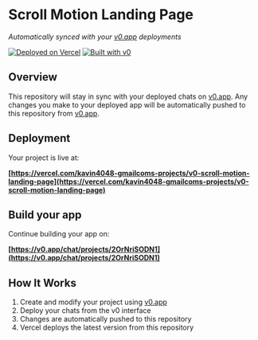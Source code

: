 # Scroll Motion Landing Page

*Automatically synced with your [v0.app](https://v0.app) deployments*

[![Deployed on Vercel](https://img.shields.io/badge/Deployed%20on-Vercel-black?style=for-the-badge&logo=vercel)](https://vercel.com/kavin4048-gmailcoms-projects/v0-scroll-motion-landing-page)
[![Built with v0](https://img.shields.io/badge/Built%20with-v0.app-black?style=for-the-badge)](https://v0.app/chat/projects/2OrNriSODN1)

## Overview

This repository will stay in sync with your deployed chats on [v0.app](https://v0.app).
Any changes you make to your deployed app will be automatically pushed to this repository from [v0.app](https://v0.app).

## Deployment

Your project is live at:

**[https://vercel.com/kavin4048-gmailcoms-projects/v0-scroll-motion-landing-page](https://vercel.com/kavin4048-gmailcoms-projects/v0-scroll-motion-landing-page)**

## Build your app

Continue building your app on:

**[https://v0.app/chat/projects/2OrNriSODN1](https://v0.app/chat/projects/2OrNriSODN1)**

## How It Works

1. Create and modify your project using [v0.app](https://v0.app)
2. Deploy your chats from the v0 interface
3. Changes are automatically pushed to this repository
4. Vercel deploys the latest version from this repository